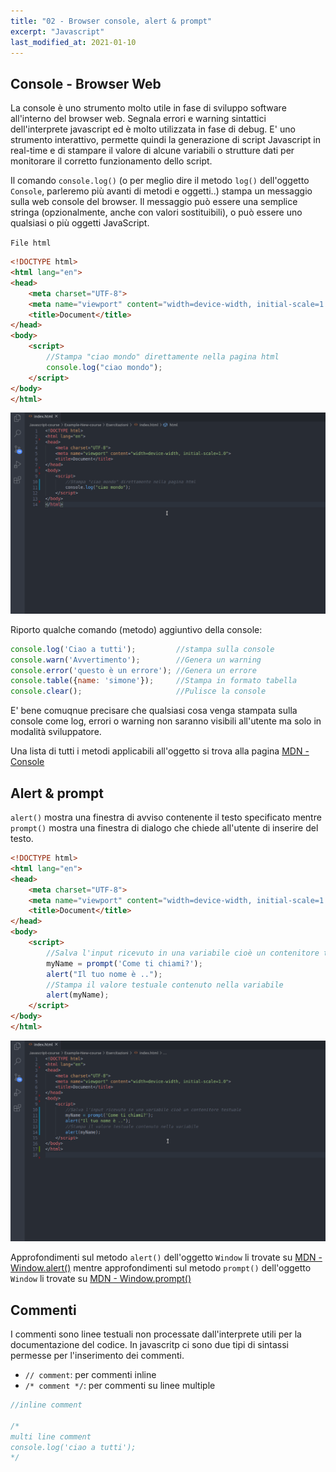 ```yaml
---
title: "02 - Browser console, alert & prompt"
excerpt: "Javascript"
last_modified_at: 2021-01-10
---
```


## Console - Browser Web

La console è uno strumento molto utile in fase di sviluppo software all'interno del browser web. Segnala errori e warning sintattici dell'interprete javascript ed è molto utilizzata in fase di debug. E' uno strumento interattivo, permette quindi la generazione di script Javascript in real-time e di stampare il valore di alcune variabili o strutture dati per monitorare il corretto funzionamento dello script.

Il comando `console.log()` (o per meglio dire il metodo `log()` dell'oggetto `Console`, parleremo più avanti di metodi e oggetti..) stampa un messaggio sulla web console del browser. Il messaggio può essere una semplice stringa (opzionalmente, anche con valori sostituibili), o può essere uno qualsiasi o più oggetti JavaScript.

`File html`
```html
<!DOCTYPE html>
<html lang="en">
<head>
    <meta charset="UTF-8">
    <meta name="viewport" content="width=device-width, initial-scale=1.0">
    <title>Document</title>
</head>
<body>
    <script>
        //Stampa "ciao mondo" direttamente nella pagina html
        console.log("ciao mondo");
    </script>
</body>
</html>
```

![](./images/console-log.gif)

Riporto qualche comando (metodo) aggiuntivo della console:

```js
console.log('Ciao a tutti');         //stampa sulla console
console.warn('Avvertimento');        //Genera un warning
console.error('questo è un errore'); //Genera un errore
console.table({name: 'simone'});     //Stampa in formato tabella
console.clear();                     //Pulisce la console
```
E' bene comuqnue precisare che qualsiasi cosa venga stampata sulla console come log, errori o warning non saranno visibili all'utente ma solo in modalità sviluppatore.

Una lista di tutti i metodi applicabili all'oggetto si trova alla pagina [MDN - Console](https://developer.mozilla.org/it/docs/Web/API/Console)

## Alert & prompt

`alert()` mostra una finestra di avviso contenente il testo specificato mentre `prompt()` mostra una finestra di dialogo che chiede all'utente di inserire del testo.

```html
<!DOCTYPE html>
<html lang="en">
<head>
    <meta charset="UTF-8">
    <meta name="viewport" content="width=device-width, initial-scale=1.0">
    <title>Document</title>
</head>
<body>
    <script>
        //Salva l'input ricevuto in una variabile cioè un contenitore testuale 
        myName = prompt('Come ti chiami?');
        alert("Il tuo nome è ..");
        //Stampa il valore testuale contenuto nella variabile
        alert(myName);
    </script>
</body>
</html>
```

![](./images/alert-prompt.gif)

Approfondimenti sul metodo `alert()` dell'oggetto `Window` li trovate su [MDN - Window.alert()](https://developer.mozilla.org/it/docs/Web/API/Window/alert) mentre approfondimenti sul metodo `prompt()` dell'oggetto `Window` li trovate su [MDN - Window.prompt()](https://developer.mozilla.org/it/docs/Web/API/Window/prompt)

## Commenti

I commenti sono linee testuali non processate dall'interprete utili per la documentazione del codice. In javascritp ci sono due tipi di sintassi permesse per l'inserimento dei commenti.
- `// comment`: per commenti inline
- `/* comment */`: per commenti su linee multiple

```js
//inline comment

/*
multi line comment
console.log('ciao a tutti');
*/
```



